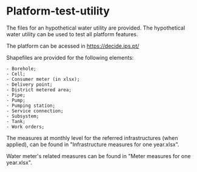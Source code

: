 # Platform-test-utility
The files for an hypothetical water utility are provided. The hypothetical water utility can be used to test all platform features.

The platform can be acessed in https://decide.ips.pt/

Shapefiles are provided for the following elements:

```
- Borehole;
- Cell;
- Consumer meter (in xlsx);
- Delivery point;
- District metered area;
- Pipe;
- Pump;
- Pumping station;
- Service connection;
- Subsystem;
- Tank;
- Work orders;
```

The measures at monthly level for the referred infrastructures (when applied), can be found in "Infrastructure measures for one year.xlsx".

Water meter's related measures can be found in "Meter measures for one year.xlsx".

